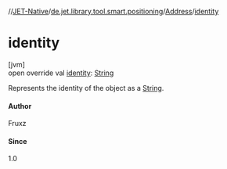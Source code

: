 //[JET-Native](../../../index.md)/[de.jet.library.tool.smart.positioning](../index.md)/[Address](index.md)/[identity](identity.md)

# identity

[jvm]\
open override val [identity](identity.md): [String](https://kotlinlang.org/api/latest/jvm/stdlib/kotlin/-string/index.html)

Represents the identity of the object as a [String](https://kotlinlang.org/api/latest/jvm/stdlib/kotlin/-string/index.html).

#### Author

Fruxz

#### Since

1.0
